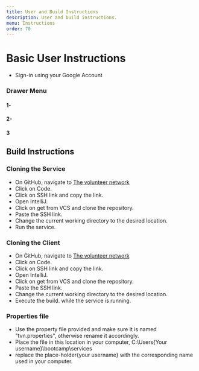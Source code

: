 ```yaml
---
title: User and Build Instructions 
description: User and build instructions.
menu: Instructions
order: 70
---
```


# Basic User Instructions
- Sign-in using your Google Account

### Drawer Menu

#### 1- 


#### 2- 


#### 3


### 


## Build Instructions

### Cloning the Service

- On GitHub, navigate to [The volunteer network](https://github.com/the-volunteer-network/tvn-service)
- Click on Code.
- Click on SSH link and copy the link.
- Open IntelliJ.
- Click on get from VCS and clone the repository.
- Paste the SSH link.
- Change the current working directory to the desired location.
- Run the service.

### Cloning the Client
- On GitHub, navigate to [The volunteer network](https://github.com/the-volunteer-network/tvn-client)
- Click on Code.
- Click on SSH link and copy the link.
- Open IntelliJ.
- Click on get from VCS and clone the repository.
- Paste the SSH link.
- Change the current working directory to the desired location.
- Execute the build. while the service is running.

### Properties file
- Use the property file provided and make sure it is named "tvn.properties", otherwise rename it accordingly.
- Place the file in this location in your computer, C:\Users\{Your username}\bootcamp\services
- replace the place-holder{your username} with the corresponding name used in your computer.



        
    
